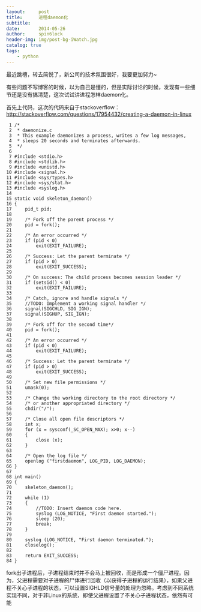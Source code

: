 ```yaml
---
layout:     post
title:      进程daemon化
subtitle:   
date:       2014-05-26
author:     spin6lock
header-img: img/post-bg-iWatch.jpg
catalog: true
tags:
    - python
---
```

最近跳槽，转去简悦了，新公司的技术氛围很好，我要更加努力~

有些问题不写博客的时候，以为自己是懂的，但是实际讨论的时候，发现有一些细节还是没有搞清楚，这次试试讲进程怎样daemon化。

首先上代码，这次的代码来自于stackoverflow：http://stackoverflow.com/questions/17954432/creating-a-daemon-in-linux

```
 1 /*
 2  * daemonize.c
 3  * This example daemonizes a process, writes a few log messages,
 4  * sleeps 20 seconds and terminates afterwards.
 5  */
 6 
 7 #include <stdio.h>
 8 #include <stdlib.h>
 9 #include <unistd.h>
10 #include <signal.h>
11 #include <sys/types.h>
12 #include <sys/stat.h>
13 #include <syslog.h>
14 
15 static void skeleton_daemon()
16 {
17     pid_t pid;
18 
19     /* Fork off the parent process */
20     pid = fork();
21 
22     /* An error occurred */
23     if (pid < 0)
24         exit(EXIT_FAILURE);
25 
26     /* Success: Let the parent terminate */
27     if (pid > 0)
28         exit(EXIT_SUCCESS);
29 
30     /* On success: The child process becomes session leader */
31     if (setsid() < 0)
32         exit(EXIT_FAILURE);
33 
34     /* Catch, ignore and handle signals */
35     //TODO: Implement a working signal handler */
36     signal(SIGCHLD, SIG_IGN);
37     signal(SIGHUP, SIG_IGN);
38 
39     /* Fork off for the second time*/
40     pid = fork();
41 
42     /* An error occurred */
43     if (pid < 0)
44         exit(EXIT_FAILURE);
45 
46     /* Success: Let the parent terminate */
47     if (pid > 0)
48         exit(EXIT_SUCCESS);
49 
50     /* Set new file permissions */
51     umask(0);
52 
53     /* Change the working directory to the root directory */
54     /* or another appropriated directory */
55     chdir("/");
56 
57     /* Close all open file descriptors */
58     int x;
59     for (x = sysconf(_SC_OPEN_MAX); x>0; x--)
60     {
61         close (x);
62     }
63 
64     /* Open the log file */
65     openlog ("firstdaemon", LOG_PID, LOG_DAEMON);
66 }
67 
68 int main()
69 {
70     skeleton_daemon();
71 
72     while (1)
73     {
74         //TODO: Insert daemon code here.
75         syslog (LOG_NOTICE, "First daemon started.");
76         sleep (20);
77         break;
78     }
79 
80     syslog (LOG_NOTICE, "First daemon terminated.");
81     closelog();
82 
83     return EXIT_SUCCESS;
84 }
```

fork出子进程后，子进程结束时并不会马上被回收，而是形成一个僵尸进程。因为，父进程需要对子进程的尸体进行回收（以获得子进程的运行结果），如果父进程不关心子进程的状态，可以设置SIGHLD信号量的处理为忽略。考虑到不同系统实现不同，对于非Linux的系统，即使父进程设置了不关心子进程状态，依然有可能
